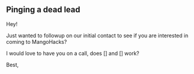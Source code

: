 ## Pinging a dead lead

Hey!

Just wanted to followup on our initial contact to see if you are interested in coming to MangoHacks?

I would love to have you on a call, does [] and [] work?

Best,

